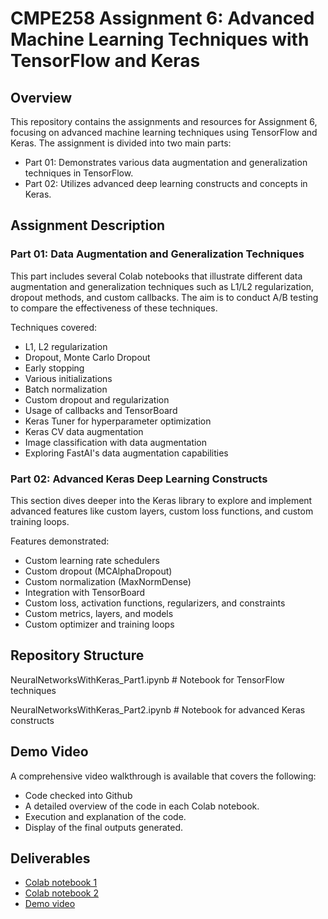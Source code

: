 # CMPE258 Assignment 6: Advanced Machine Learning Techniques with TensorFlow and Keras

## Overview
This repository contains the assignments and resources for Assignment 6, focusing on advanced machine learning techniques using TensorFlow and Keras. The assignment is divided into two main parts:

- Part 01: Demonstrates various data augmentation and generalization techniques in TensorFlow.
- Part 02: Utilizes advanced deep learning constructs and concepts in Keras.
  
## Assignment Description

### Part 01: Data Augmentation and Generalization Techniques
This part includes several Colab notebooks that illustrate different data augmentation and generalization techniques such as L1/L2 regularization, dropout methods, and custom callbacks. The aim is to conduct A/B testing to compare the effectiveness of these techniques.

Techniques covered:

- L1, L2 regularization
- Dropout, Monte Carlo Dropout
- Early stopping
- Various initializations
- Batch normalization
- Custom dropout and regularization
- Usage of callbacks and TensorBoard
- Keras Tuner for hyperparameter optimization
- Keras CV data augmentation
- Image classification with data augmentation
- Exploring FastAI's data augmentation capabilities

### Part 02: Advanced Keras Deep Learning Constructs
This section dives deeper into the Keras library to explore and implement advanced features like custom layers, custom loss functions, and custom training loops.

Features demonstrated:

- Custom learning rate schedulers
- Custom dropout (MCAlphaDropout)
- Custom normalization (MaxNormDense)
- Integration with TensorBoard
- Custom loss, activation functions, regularizers, and constraints
- Custom metrics, layers, and models
- Custom optimizer and training loops

## Repository Structure
NeuralNetworksWithKeras_Part1.ipynb  # Notebook for TensorFlow techniques

NeuralNetworksWithKeras_Part2.ipynb  # Notebook for advanced Keras constructs

## Demo Video
A comprehensive video walkthrough is available that covers the following:
- Code checked into Github
- A detailed overview of the code in each Colab notebook.
- Execution and explanation of the code.
- Display of the final outputs generated.

## Deliverables
- [Colab notebook 1](https://colab.research.google.com/drive/198Dkwbnmb5uBaCRMvWlCgeGEDUKmrPg2?usp=sharing)
- [Colab notebook 2](https://colab.research.google.com/drive/109Tz9_W8RNsFPmaJKOK1QK2n597Z2qIb?usp=sharing)     
- [Demo video](https://drive.google.com/drive/folders/1OigcQ4XAF6XiWc39pStYb194x_J5n2gP?usp=drive_link)
